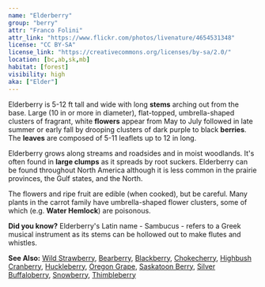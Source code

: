 ```yaml
---
name: "Elderberry"
group: "berry"
attr: "Franco Folini"
attr_link: "https://www.flickr.com/photos/livenature/4654531348"
license: "CC BY-SA"
license_link: "https://creativecommons.org/licenses/by-sa/2.0/"
location: [bc,ab,sk,mb]
habitat: [forest]
visibility: high
aka: ["Elder"]
---
```

Elderberry is 5-12 ft tall and wide with long **stems** arching out from the base. Large (10 in or more in diameter), flat-topped, umbrella-shaped clusters of fragrant, white **flowers** appear from May to July followed in late summer or early fall by drooping clusters of dark purple to black **berries**. The **leaves** are composed of 5-11 leaflets up to 12 in long.

Elderberry grows along streams and roadsides and in moist woodlands. It's often found in **large clumps** as it spreads by root suckers. Elderberry can be found throughout  North America although it is less common in the prairie provinces, the Gulf states, and the North.

The flowers and ripe fruit are edible (when cooked), but be careful. Many plants in the carrot family have umbrella-shaped flower clusters, some of which (e.g. **Water Hemlock**) are poisonous.

**Did you know?** Elderberry's Latin name - Sambucus - refers to a Greek musical instrument as its stems can be hollowed out to make flutes and whistles.

<!-- generated, do not edit -->
**See Also:**
[Wild Strawberry](/plants/wildstraw),
[Bearberry](/trees/bear),
[Blackberry](/trees/blackber),
[Chokecherry](/trees/choke),
[Highbush Cranberry](/trees/hicran),
[Huckleberry](/trees/huck),
[Oregon Grape](/trees/orgrape),
[Saskatoon Berry](/trees/saskber),
[Silver Buffaloberry](/trees/silbufber),
[Snowberry](/trees/snow),
[Thimbleberry](/trees/thimble)
